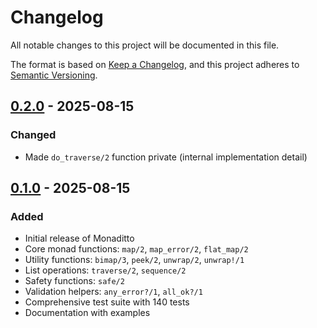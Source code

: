 # Changelog

All notable changes to this project will be documented in this file.

The format is based on [Keep a Changelog](https://keepachangelog.com/en/1.0.0/),
and this project adheres to [Semantic Versioning](https://semver.org/spec/v2.0.0.html).

## [0.2.0] - 2025-08-15

### Changed
- Made `do_traverse/2` function private (internal implementation detail)

## [0.1.0] - 2025-08-15

### Added
- Initial release of Monaditto
- Core monad functions: `map/2`, `map_error/2`, `flat_map/2`
- Utility functions: `bimap/3`, `peek/2`, `unwrap/2`, `unwrap!/1`
- List operations: `traverse/2`, `sequence/2`
- Safety functions: `safe/2`
- Validation helpers: `any_error?/1`, `all_ok?/1`
- Comprehensive test suite with 140 tests
- Documentation with examples

[0.2.0]: https://github.com/bardoor/monaditto/releases/tag/v0.2.0
[0.1.0]: https://github.com/bardoor/monaditto/releases/tag/v0.1.0
